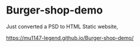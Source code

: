 # Burger-shop-demo
Just converted a PSD to HTML Static website,

https://mu1147-legend.github.io/Burger-shop-demo/
